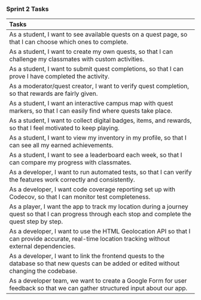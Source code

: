 ### Sprint 2 Tasks

| Tasks                                                                                                                                                 |
| :---------------------------------------------------------------------------------------------------------------------------------------------------- |
| As a student, I want to see available quests on a quest page, so that I can choose which ones to complete.                                            |
| As a student, I want to create my own quests, so that I can challenge my classmates with custom activities.                                           |
| As a student, I want to submit quest completions, so that I can prove I have completed the activity.                                                  |
| As a moderator/quest creator, I want to verify quest completion, so that rewards are fairly given.                                                    |
| As a student, I want an interactive campus map with quest markers, so that I can easily find where quests take place.                                 |
| As a student, I want to collect digital badges, items, and rewards, so that I feel motivated to keep playing.                                         |
| As a student, I want to view my inventory in my profile, so that I can see all my earned achievements.                                                |
| As a student, I want to see a leaderboard each week, so that I can compare my progress with classmates.                                               |
| As a developer, I want to run automated tests, so that I can verify the features work correctly and consistently.                                     |
| As a developer, I want code coverage reporting set up with Codecov, so that I can monitor test completeness.                                          |
| As a player, I want the app to track my location during a journey quest so that I can progress through each stop and complete the quest step by step. |
| As a developer, I want to use the HTML Geolocation API so that I can provide accurate, real-time location tracking without external dependencies.     |
| As a developer, I want to link the frontend quests to the database so that new quests can be added or edited without changing the codebase.           |
| As a developer team, we want to create a Google Form for user feedback so that we can gather structured input about our app.                          |
